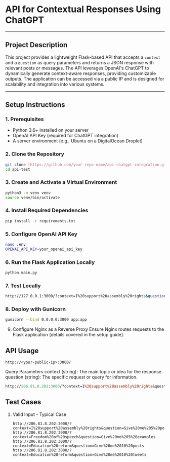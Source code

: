 # API for Contextual Responses Using ChatGPT

---

## Project Description
This project provides a lightweight Flask-based API that accepts a `context` and a `question` as query parameters and returns a JSON response with relevant posts or messages. The API leverages OpenAI's ChatGPT to dynamically generate context-aware responses, providing customizable outputs. The application can be accessed via a public IP and is designed for scalability and integration into various systems.

---

## Setup Instructions

### 1. Prerequisites
- Python 3.6+ installed on your server
- OpenAI API Key (required for ChatGPT integration)
- A server environment (e.g., Ubuntu on a DigitalOcean Droplet)
### 2. Clone the Repository
```bash
git clone [https://github.com/your-repo-name/api-chatgpt-integration.git](https://github.com/Oliz888/api-test)
cd api-test
```
### 3. Create and Activate a Virtual Environment
```bash
python3 -m venv venv
source venv/bin/activate
```
### 4. Install Required Dependencies
```bash
pip install -r requirements.txt
```
### 5. Configure OpenAI API Key
```bash
nano .env
OPENAI_API_KEY=your_openai_api_key
```
### 6. Run the Flask Application Locally
```bash
python main.py
```
### 7. Test Locally
```bash
http://127.0.0.1:3000/?context=I%20support%20assembly%20rights&question=Give%20me%205%20posts
```
### 8. Deploy with Gunicorn
```bash
gunicorn --bind 0.0.0.0:3000 app:app
```
9. Configure Nginx as a Reverse Proxy
Ensure Nginx routes requests to the Flask application (details covered in the setup guide).

## API Usage
```vbnet
http://<your-public-ip>:3000/
```
Query Parameters
context (string): The main topic or idea for the response.
question (string): The specific request or query for information.
```perl
http://206.81.8.202:3000/?context=I%20support%20assembly%20rights&question=Give%20me%205%20posts
```
## Test Cases
1. Valid Input - Typical Case
   ```
   http://206.81.8.202:3000/?context=I%20support%20assembly%20rights&question=Give%20me%205%20posts
   http://206.81.8.202:3000/?context=Freedom%20of%20speech&question=Give%20me%205%20examples
   http://206.81.8.202:3000/?context=Education%20reform&question=Give%20me%2010%20posts
   http://206.81.8.202:3000/?context=Education%20reform&question=Give%20me%2010%20tweets
```
